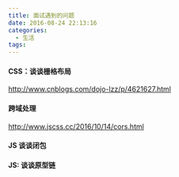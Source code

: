 ```yaml
---
title: 面试遇到的问题
date: 2016-08-24 22:13:16
categories: 
  - 生活
tags: 
---
```


#### CSS：谈谈栅格布局
http://www.cnblogs.com/dojo-lzz/p/4621627.html


#### 跨域处理
http://www.jscss.cc/2016/10/14/cors.html

#### JS 谈谈闭包

#### JS: 谈谈原型链